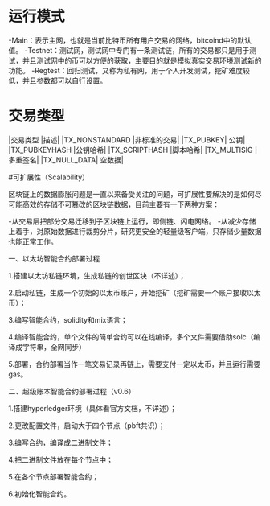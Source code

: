 # 运行模式

-Main：表示主网，也就是当前比特币所有用户交易的网络，bitcoind中的默认值。
-Testnet：测试网，测试网中专门有一条测试链，所有的交易都只是用于测试，并且测试网中的币可以方便的获取，主要目的就是模拟真实交易环境测试新的功能。
-Regtest：回归测试，又称为私有网，用于个人开发测试，挖矿难度较低，并且参数都可以自行设置。

# 交易类型

|交易类型	|描述|
|TX_NONSTANDARD	|非标准的交易|
|TX_PUBKEY|	公钥|
|TX_PUBKEYHASH	|公钥哈希|
|TX_SCRIPTHASH	|脚本哈希|
|TX_MULTISIG	|多重签名|
|TX_NULL_DATA|	空数据|

#可扩展性（Scalability）

区块链上的数据膨胀问题是一直以来备受关注的问题，可扩展性要解决的是如何尽可能高效的存储不可篡改的区块链数据，目前主要有一下两种方案：

-从交易层把部分交易迁移到子区块链上运行，即侧链、闪电网络。
-从减少存储上着手，对原始数据进行裁剪分片，研究更安全的轻量级客户端，只存储少量数据也能正常工作。


一、以太坊智能合约部署过程

1.搭建以太坊私链环境，生成私链的创世区块（不详述）； 

2.启动私链，生成一个初始的以太币账户，开始挖矿（挖矿需要一个账户接收以太币）；

3.编写智能合约，solidity和mix语言；

4.编译智能合约，单个文件的简单合约可以在线编译，多个文件需要借助solc（编译成字符串，全网同步）

5.部署，合约部署当作一笔交易记录再链上，需要支付一定以太币，并且运行需要gas。

二、超级账本智能合约部署过程（v0.6）

1.搭建hyperledger环境（具体看官方文档，不详述）；

2.更改配置文件，启动大于四个节点（pbft共识）；

3.编写合约，编译成二进制文件；

4.把二进制文件放在每个节点中；

5.在各个节点部署智能合约；

6.初始化智能合约。

